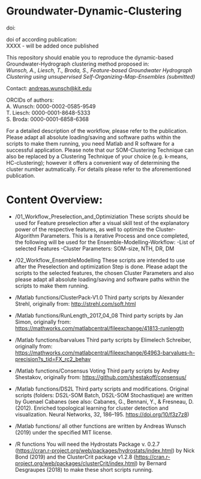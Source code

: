 # Groundwater-Dynamic-Clustering
doi:    

doi of according publication:    
XXXX - will be added once published

This repository should enable you to reproduce the dynamic-based Groundwater-Hydrograph clustering method proposed in:     
*Wunsch, A., Liesch, T., Broda, S., Feature-based Groundwater Hydrograph Clustering using unsupervised Self-Organizing-Map-Ensembles (submitted)*

Contact: andreas.wunsch@kit.edu    

ORCIDs of authors:  
A. Wunsch:  0000-0002-0585-9549   
T. Liesch:  0000-0001-8648-5333    
S. Broda:  0000-0001-6858-6368   

For a detailed description of the workflow, please refer to the publication.
Please adapt all absolute loading/saving and software paths within the scripts to make them running, you need Matlab and R software for  a successful application.
Please note that our SOM-Clustering Technique can also be replaced by a Clustering Technique of your choice (e.g. k-means, HC-clustering); however it offers a convenient way of determining the cluster number autmatically. For details please refer to the aforementioned publication.  

# Content Overview:
* /01_Workflow_Preselection_and_Optimiziation
These scripts should be used for Feature preselection after a visual skill test of the explanatory power of the respective features, as well to optimize the Cluster-Algorithm Parameters. This is a iterative Process and once completed, the following will be used for the Ensemble-Modelling-Workflow:
-List of selected Features
-Cluster Parameters: SOM-size, NTH, DR, DM

* /02_Workflow_EnsembleModelling
These scripts are intended to use after the Preselection and optimization Step is done. 
Please adapt the scripts to the selected features, the chosen Cluster Parameters and also please adapt all absolute loading/saving and software paths within the scripts to make them running. 

* /Matlab functions/ClusterPack-V1.0
Third party scripts by Alexander Strehl, originally from: http://strehl.com/soft.html

* /Matlab functions/RunLength_2017_04_08
Third party scripts by Jan Simon, originally from: https://mathworks.com/matlabcentral/fileexchange/41813-runlength

* /Matlab functions/barvalues
Third party scripts by Elimelech Schreiber, originally from: https://mathworks.com/matlabcentral/fileexchange/64963-barvalues-h-precision?s_tid=FX_rc2_behav

* /Matlab functions/Consensus Voting
Third party scripts by Andrey Shestakov, originally from: https://github.com/shestakoff/consensus/

* /Matlab functions/DS2L
Third party scripts and modifications. Original scripts (folders: DS2L-SOM Batch, DS2L-SOM Stochastique) are written by Guenael Cabanes (see also: Cabanes, G., Bennani, Y., & Fresneau, D. (2012). Enriched topological learning for cluster detection and visualization. Neural Networks, 32, 186–195. https://doi.org/10/f3z7z8)

* /Matlab functions/
all other functions are written by Andreas Wunsch (2019) under the specified MIT license.

* /R functions
You will need the Hydrostats Package v.	0.2.7 (https://cran.r-project.org/web/packages/hydrostats/index.html) by Nick Bond (2019) and the ClusterCrit package 	v1.2.8 (https://cran.r-project.org/web/packages/clusterCrit/index.html) by 	Bernard Desgraupes (2018) to make these short scripts running. 
